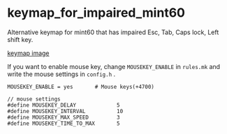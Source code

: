 # keymap_for_impaired_mint60

Alternative keymap for mint60 that has impaired Esc, Tab, Caps lock, Left shift key.

[keymap image](./image/keymap.png)


If you want to enable mouse key, change `MOUSEKEY_ENABLE` in `rules.mk` and write the mouse settings in `config.h` .

```
MOUSEKEY_ENABLE = yes       # Mouse keys(+4700)
```

```
// mouse settings
#define MOUSEKEY_DELAY             5
#define MOUSEKEY_INTERVAL          10
#define MOUSEKEY_MAX_SPEED         3
#define MOUSEKEY_TIME_TO_MAX       5
```

